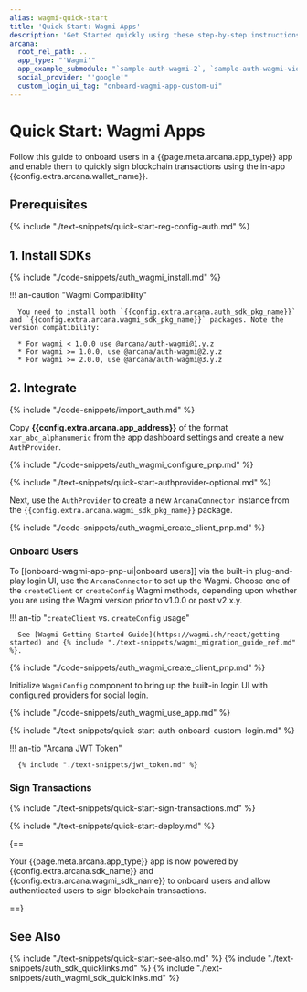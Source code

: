 ```yaml
---
alias: wagmi-quick-start
title: 'Quick Start: Wagmi Apps'
description: 'Get Started quickly using these step-by-step instructions for using the Arcana Auth product in Wagmi walletconnector apps. Use Arcana Developer dashboard to first register the app, get a client ID and use this client ID to integrate the app with the Arcana Auth SDK.'
arcana:
  root_rel_path: ..
  app_type: "'Wagmi'"
  app_example_submodule: "`sample-auth-wagmi-2`, `sample-auth-wagmi-viem`, `sample-auth-wagmi`"
  social_provider: "'google'"
  custom_login_ui_tag: "onboard-wagmi-app-custom-ui"
---
```


# Quick Start: Wagmi Apps

Follow this guide to onboard users in a {{page.meta.arcana.app_type}} app and enable them to quickly sign blockchain transactions using the in-app {{config.extra.arcana.wallet_name}}.

## Prerequisites

{% include "./text-snippets/quick-start-reg-config-auth.md" %}

## 1. Install SDKs

{% include "./code-snippets/auth_wagmi_install.md" %}

!!! an-caution "Wagmi Compatibility"

      You need to install both `{{config.extra.arcana.auth_sdk_pkg_name}}` and `{{config.extra.arcana.wagmi_sdk_pkg_name}}` packages. Note the version compatibility:

      * For wagmi < 1.0.0 use @arcana/auth-wagmi@1.y.z
      * For wagmi >= 1.0.0, use @arcana/auth-wagmi@2.y.z
      * For wagmi >= 2.0.0, use @arcana/auth-wagmi@3.y.z

## 2. Integrate

{% include "./code-snippets/import_auth.md" %}

Copy **{{config.extra.arcana.app_address}}** of the format `xar_abc_alphanumeric` from the app dashboard settings and create a new `AuthProvider`.

{% include "./code-snippets/auth_wagmi_configure_pnp.md" %}

{% include "./text-snippets/quick-start-authprovider-optional.md" %}

Next, use the `AuthProvider` to create a new `ArcanaConnector` instance from the `{{config.extra.arcana.wagmi_sdk_pkg_name}}` package.

{% include "./code-snippets/auth_wagmi_create_client_pnp.md" %}

### Onboard Users

To [[onboard-wagmi-app-pnp-ui|onboard users]] via the built-in plug-and-play login UI, use the `ArcanaConnector` to set up the Wagmi. Choose one of the `createClient` or `createConfig` Wagmi methods, depending upon whether you are using the Wagmi version prior to v1.0.0 or post v2.x.y. 

!!! an-tip "`createClient` vs. `createConfig` usage"

      See [Wagmi Getting Started Guide](https://wagmi.sh/react/getting-started) and {% include "./text-snippets/wagmi_migration_guide_ref.md" %}.

{% include "./code-snippets/auth_wagmi_create_client_pnp.md" %}

Initialize `WagmiConfig` component to bring up the built-in login UI with configured providers for social login.

{% include "./code-snippets/auth_wagmi_use_app.md" %}

{% include "./text-snippets/quick-start-auth-onboard-custom-login.md" %}

!!! an-tip "Arcana JWT Token"

      {% include "./text-snippets/jwt_token.md" %}

### Sign Transactions

{% include "./text-snippets/quick-start-sign-transactions.md" %}

{% include "./text-snippets/quick-start-deploy.md" %}

{==

Your {{page.meta.arcana.app_type}} app is now powered by {{config.extra.arcana.sdk_name}} and  {{config.extra.arcana.wagmi_sdk_name}} to onboard users and allow authenticated users to sign blockchain transactions.

==}

## See Also

{% include "./text-snippets/quick-start-see-also.md" %}
{% include "./text-snippets/auth_sdk_quicklinks.md" %}
{% include "./text-snippets/auth_wagmi_sdk_quicklinks.md" %}
